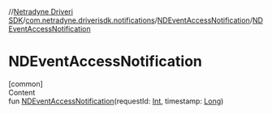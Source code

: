 //[Netradyne Driveri SDK](../../index.md)/[com.netradyne.driverisdk.notifications](../index.md)/[NDEventAccessNotification](index.md)/[NDEventAccessNotification](-n-d-event-access-notification.md)



# NDEventAccessNotification  
[common]  
Content  
fun [NDEventAccessNotification](-n-d-event-access-notification.md)(requestId: [Int](https://kotlinlang.org/api/latest/jvm/stdlib/kotlin/-int/index.html), timestamp: [Long](https://kotlinlang.org/api/latest/jvm/stdlib/kotlin/-long/index.html))  



